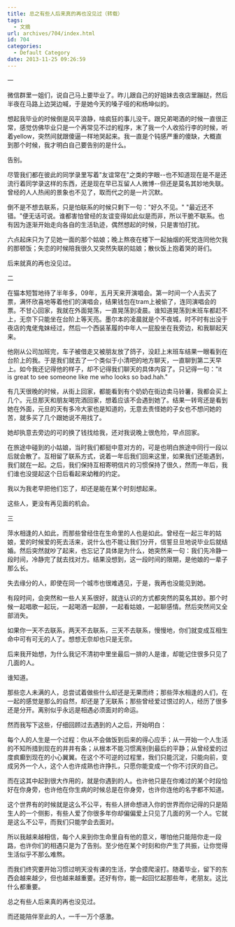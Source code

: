 ```yaml
---
title: 总之有些人后来真的再也没见过（转载）
tags:
  - 文摘
url: archives/704/index.html
id: 704
categories:
  - Default Category
date: 2013-11-25 09:26:59
---
```


一

微信群里一姐们，说自己马上要毕业了。昨儿跟自己的好姐妹去夜店里蹦跶，然后半夜在马路上边哭边喊，于是她今天的嗓子哑的和杨坤似的。

想起我毕业的时候倒是风平浪静，啥疯狂的事儿没干。跟兄弟喝酒的时候一直很正常，感觉仿佛毕业只是一个再常见不过的程序，末了我一个人收拾行李的时候，听着yellow，突然间就跟傻逼一样地哭起来。我一直是个钝感严重的傻缺，大概直到那个时候，我才明白自己要告别的是什么。

告别。

尽管我们都在彼此的同学录里写着"友谊常在"之类的字眼--也不知道现在是不是还流行着同学录这样的东西，还是现在早已互留人人微博--但还是莫名其妙地失联。曾经的人人热闹的景象也不见了，取而代之的是一片沉默。

倒不是不想去联系，只是怕联系的时候只剩下一句："好久不见。" "最近还不错。"便无话可说。谁都害怕曾经的友谊变得如此似是而非，所以干脆不联系。也有因为逐渐开始走向各自的生活轨迹，偶然想起的时候，只是害怕打扰。

六点起床只为了见她一面的那个姑娘；晚上熬夜在楼下一起抽烟的死党连同他欠我的那顿饭；失恋的时候陪我很久又突然失联的姑娘；散伙饭上抱着哭的哥们。

后来就真的再也没见过。<!--more-->

二

在猫本短暂地待了半年多，09年，五月天来开演唱会。第一时间一个人去买了票，满怀欣喜地等着他们的演唱会，结果钱包在tram上被偷了，连同演唱会的票。不甘心回家，我就在外面晃荡，一直晃荡到凌晨。谁知道晃荡到末班车都赶不上，无奈下只能坐在台阶上等天亮。墨尔本的凌晨就是个不夜城，时不时有出没于夜店的鬼佬鬼妹经过，然后一个西装革履的中年人一屁股坐在我旁边，和我聊起天来。

他刚从公司加班完，车子被借走又被朋友放了鸽子，没赶上末班车结果一眼看到在台阶上的我。于是我们就去了一个类似于小清吧的地方聊天，一直聊到第二天早上。如今我还记得他的样子，却不记得我们聊天的具体内容了。只记得一句："it is great to see someone like me who looks so bad.hah."

有几天很晚的时候，从街上回家，都能看到有个奶奶在街边卖马铃薯，我都会买上几个。元旦那天和朋友喝完酒回家，想着应该不会遇到她了。结果一转弯还是看到她在外面，元旦的天有多冷大家也是知道的，无意去责怪她的子女也不想问她的苦，就多买了几个跟她说不用找了。

她却执意去旁边的可的换了钱找给我，还对我说晚上很危险，早点回家。

在旅途中碰到的小姑娘，当时我们都挺中意对方的，可是也明白旅途中同行一段以后就会散了。互相留了联系方式，说着一年后我们回来这里，如果我们还能遇到，我们就在一起。之后，我们保持互相寄明信片的习惯保持了很久，然而一年后，我们谁也没提起这个日后看起来幼稚的约定。

我以为我老早把他们忘了，却还是能在某个时刻想起来。

这些人，更没有再见面的机会。

三

萍水相逢的人如此，而那些曾经住在生命里的人也是如此。曾经在一起三年的姑娘，爱的时候爱的死去活来，说什么也不能让我们分开，信誓旦旦地说毕业后就结婚。然后突然就吵了起来，也忘记了具体是为什么，她突然来一句：我们先冷静一段时间，冷静完了就去找对方。结果没想到，这一段时间的限期，是他娘的一辈子那么长。

失去缘分的人，即使在同一个城市也很难遇见，于是，我再也没能见到她。

有段时间，会突然和一些人关系很好，就连认识的方式都突然的莫名其妙。那个时候一起唱歌一起玩，一起喝酒一起醉，一起看姑娘，一起聊感情。然后突然间又全部消失。

如果你一天不去联系，两天不去联系，三天不去联系，慢慢地，你们就变成互相生命中可有可无的人了。想想无奈却也只是无奈。

后来我开始想，为什么我记不清初中里坐最后一排的人是谁，却能记住很多只见了几面的人。

谁知道。

那些恋人未满的人，总尝试着做些什么却还是无果而终；那些萍水相逢的人们，在一起的感觉是那么的自然，却还是了无联系；那些曾经爱过恨过的人，经历了很多还是分开。离别似乎永远是相遇必须面对的命运。

然而我写下这些，仔细回顾过去遇到的人之后，开始明白：

每个人的人生是一个过程：你从不会做饭到后来的得心应手；从一开始一个人生活的不知所措到现在的井井有条；从根本不能习惯离别到最后的平静；从曾经爱的过度疯癫到现在的小心翼翼。在这个不可逆的过程里，我们只能沉淀，只能向前，变成另外一个人，这个人也许成熟也许挣扎，只愿你能变成一个你不讨厌的自己。

而在这其中起到很大作用的，就是你遇到的人。也许他只是在你难过的某个时段恰好在你身旁，也许他在你生病的时候总是在你身旁，也许你连他的名字都不知道。

这个世界有的时候就是这么不公平，有些人拼命想进入你的世界而你记得的只是陌生人的一个侧影，有些人爱了你很多年你却偏偏爱上只见了几面的另一个人。它就是这么不公平，而我们只能学会去面对。

所以我越来越相信，每个人来到你生命里自有他的意义，哪怕他只能陪你走一段路，也许你们的相遇只是为了告别。至少他在某个时刻和你产生了共振，让你觉得生活似乎不那么难熬。

而我们终究要开始习惯过明天没有课的生活，学会摸爬滚打。随着毕业，留下的东西会越来越少，但也越来越重要。还好有你，能一起回忆起那些年，老朋友。这比什么都重要。

总之有些人后来真的再也没见过。

而还能陪伴至此的人，一千一万个感激。